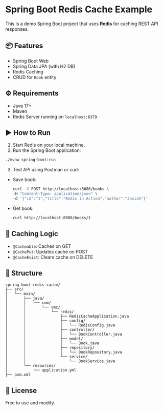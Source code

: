 # Spring Boot Redis Cache Example

This is a demo Spring Boot project that uses **Redis** for caching REST API responses.

## 📦 Features
- Spring Boot Web
- Spring Data JPA (with H2 DB)
- Redis Caching
- CRUD for `Book` entity

## ⚙️ Requirements
- Java 17+
- Maven
- Redis Server running on `localhost:6379`

## ▶️ How to Run

1. Start Redis on your local machine.
2. Run the Spring Boot application:

```bash
./mvnw spring-boot:run
```

3. Test API using Postman or curl:

- Save book:
  ```bash
  curl -X POST http://localhost:8080/books \
  -H "Content-Type: application/json" \
  -d '{"id":"1","title":"Redis in Action","author":"Josiah"}'
  ```

- Get book:
  ```bash
  curl http://localhost:8080/books/1
  ```

## 🧠 Caching Logic

- `@Cacheable`: Caches on GET
- `@CachePut`: Updates cache on POST
- `@CacheEvict`: Clears cache on DELETE

## 📁 Structure
```
spring-boot-redis-cache/
├── src/
│   └── main/
│       ├── java/
│       │   └── com/
│       │       └── vmc/
│       │           └── redis/
│       │               ├── RedisCacheApplication.java
│       │               ├── config/
│       │               │   └── RedisConfig.java
│       │               ├── controller/
│       │               │   └── BookController.java
│       │               ├── model/
│       │               │   └── Book.java
│       │               ├── repository/
│       │               │   └── BookRepository.java
│       │               └── service/
│       │                   └── BookService.java
│       └── resources/
│           └── application.yml
├── pom.xml

```

## 🤝 License
Free to use and modify.
